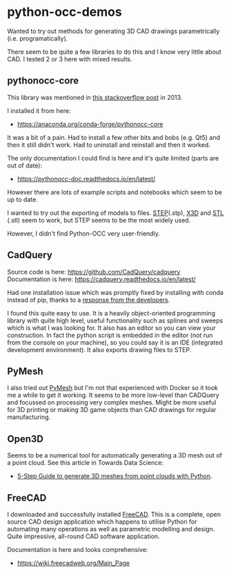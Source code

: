 # python-occ-demos

Wanted to try out methods for generating 3D CAD drawings parametrically (i.e. programatically). 

There seem to be quite a few libraries to do this and I know very little about CAD.  I tested 2 or 3 here with mixed results.


## pythonocc-core

This library was mentioned in [this stackoverflow post](https://stackoverflow.com/q/14519057/1609514) in 2013.

I installed it from here:
 - https://anaconda.org/conda-forge/pythonocc-core

It was a bit of a pain. Had to install a few other bits and bobs (e.g. Qt5) and then it still didn't work.  Had to uninstall and reinstall and then it worked.

The only documentation I could find is here and it's quite limited (parts are out of date):
 - https://pythonocc-doc.readthedocs.io/en/latest/

However there are lots of example scripts and notebooks which seem to be up to date.

I wanted to try out the exporting of models to files. [STEP](https://en.wikipedia.org/wiki/ISO_10303-21)(.stp), [X3D](.x3d) and [STL](https://en.wikipedia.org/wiki/STL_(file_format)) (.stl) seem to work, but STEP seems to be the most widely used.

However, I didn't find Python-OCC very user-friendly.

## CadQuery

Source code is here: https://github.com/CadQuery/cadquery
Documentation is here: https://cadquery.readthedocs.io/en/latest/

Had one installation issue which was promptly fixed by installing with conda instead of pip, thanks to a [response from the developers](https://github.com/CadQuery/cadquery/issues/1174).

I found this quite easy to use.  It is a heavily object-oriented programming library with quite high level, useful functionality such as splines and sweeps which is what I was looking for.  It also has an editor so you can view your construction.  In fact the python script is embedded in the editor (not run from the console on your machine), so you could say it is an IDE (integrated development environment).  It also exports drawing files to STEP.


## PyMesh

I also tried out [PyMesh](https://pymesh.readthedocs.io/en/latest/) but I'm not that experienced with Docker so it took me a while to get it working.  It seems to be more low-level than CADQuery and focussed on processing very complex meshes.  Might be more useful for 3D printing or making 3D game objects than CAD drawings for regular manufacturing.


## Open3D

Seems to be a numerical tool for automatically generating a 3D mesh out of a point cloud.  See this article in Towards Data Science:
- [5-Step Guide to generate 3D meshes from point clouds with Python](https://towardsdatascience.com/5-step-guide-to-generate-3d-meshes-from-point-clouds-with-python-36bad397d8ba).

## FreeCAD

I downloaded and successfully installed [FreeCAD](https://www.freecadweb.org). This is a complete, open source CAD design application which happens to utilise Python for automating many operations as well as parametric modelling and design.  Quite impressive, all-round CAD software application.

Documentation is here and looks comprehensive:
 - https://wiki.freecadweb.org/Main_Page
 
